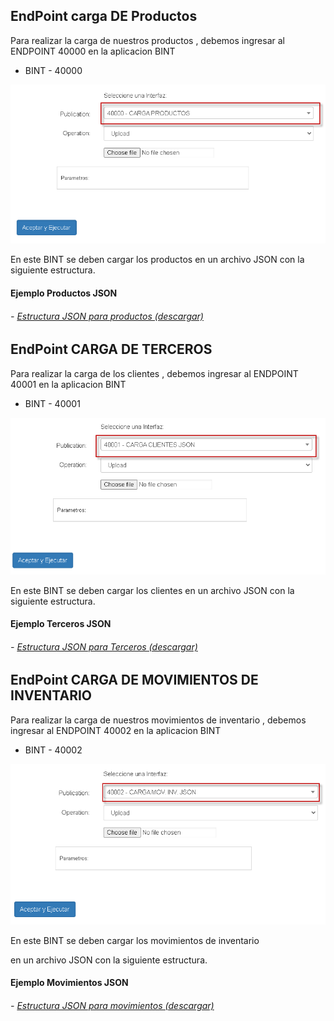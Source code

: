 ## EndPoint carga DE Productos

Para realizar la carga de nuestros productos , debemos ingresar al ENDPOINT 40000 en la aplicacion BINT

* BINT  - 40000
  
![](BINT-40000.png)

En este BINT se deben cargar los productos en un archivo JSON con la siguiente estructura.


#### Ejemplo Productos JSON
###### - [Estructura JSON para productos (descargar)](http://docs.oasiscom.com/Desarrollo/productos.json)


## EndPoint CARGA DE TERCEROS

Para realizar la carga de los clientes , debemos ingresar al ENDPOINT 40001 en la aplicacion BINT

* BINT  - 40001
  
![](terceros-40001.png)

En este BINT se deben cargar los clientes
 en un archivo JSON con la siguiente estructura.

  #### Ejemplo Terceros JSON
###### - [Estructura JSON para Terceros (descargar)](http://docs.oasiscom.com/Desarrollo/terceros.json)


## EndPoint CARGA DE MOVIMIENTOS DE INVENTARIO

Para realizar la carga de nuestros movimientos de inventario , debemos ingresar al ENDPOINT 40002 en la aplicacion BINT

* BINT  - 40002
  
![](bint-40002.png)

En este BINT se deben cargar los movimientos de inventario

 en un archivo JSON con la siguiente estructura.

  #### Ejemplo Movimientos JSON
###### - [Estructura JSON para movimientos (descargar)](http://docs.oasiscom.com/Desarrollo/movimientos.json)